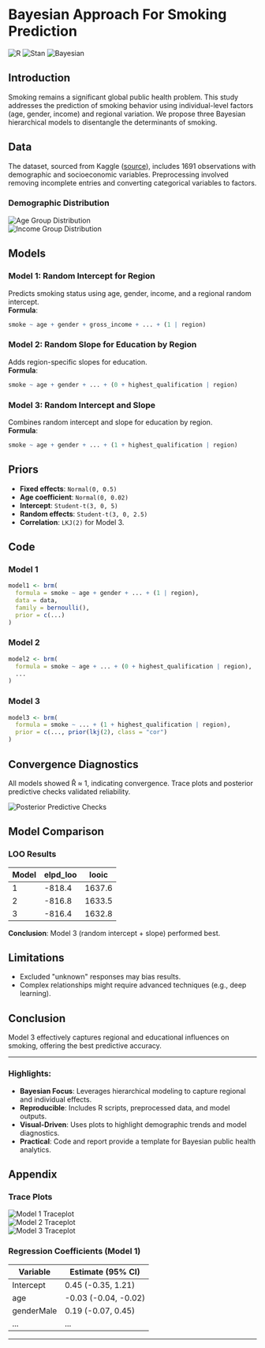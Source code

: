 # Bayesian Approach For Smoking Prediction
![R](https://img.shields.io/badge/R-276DC3?style=for-the-badge&logo=r&logoColor=white)
![Stan](https://img.shields.io/badge/Stan-276DC3?style=for-the-badge&logo=stan&logoColor=white)
![Bayesian](https://img.shields.io/badge/Bayesian-Analysis-blue)

## Introduction
Smoking remains a significant global public health problem. This study addresses the prediction of smoking behavior using individual-level factors (age, gender, income) and regional variation. We propose three Bayesian hierarchical models to disentangle the determinants of smoking.

## Data
The dataset, sourced from Kaggle ([source]((https://www.kaggle.com/datasets/utkarshx27/smoking-dataset-from-uk/data))), includes 1691 observations with demographic and socioeconomic variables. Preprocessing involved removing incomplete entries and converting categorical variables to factors.

### Demographic Distribution
![Age Group Distribution](figures/age%20group.jpeg)  
![Income Group Distribution](figures/income%20group.jpeg)

## Models
### Model 1: Random Intercept for Region
Predicts smoking status using age, gender, income, and a regional random intercept.  
**Formula**:
```r
smoke ~ age + gender + gross_income + ... + (1 | region)
```

### Model 2: Random Slope for Education by Region
Adds region-specific slopes for education.  
**Formula**:
```r
smoke ~ age + gender + ... + (0 + highest_qualification | region)
```

### Model 3: Random Intercept and Slope
Combines random intercept and slope for education by region.  
**Formula**:
```r
smoke ~ age + gender + ... + (1 + highest_qualification | region)
```

## Priors
- **Fixed effects**: `Normal(0, 0.5)`  
- **Age coefficient**: `Normal(0, 0.02)`  
- **Intercept**: `Student-t(3, 0, 5)`  
- **Random effects**: `Student-t(3, 0, 2.5)`  
- **Correlation**: `LKJ(2)` for Model 3.

## Code
### Model 1
```r
model1 <- brm(
  formula = smoke ~ age + gender + ... + (1 | region),
  data = data,
  family = bernoulli(),
  prior = c(...)
)
```

### Model 2
```r
model2 <- brm(
  formula = smoke ~ age + ... + (0 + highest_qualification | region),
  ...
)
```

### Model 3
```r
model3 <- brm(
  formula = smoke ~ ... + (1 + highest_qualification | region),
  prior = c(..., prior(lkj(2), class = "cor")
)
```

## Convergence Diagnostics
All models showed R̂ ≈ 1, indicating convergence. Trace plots and posterior predictive checks validated reliability.

![Posterior Predictive Checks](figures/Posterior%20predictive%20checks.png)

## Model Comparison
### LOO Results
| Model | elpd_loo | looic  |
|-------|----------|--------|
| 1     | -818.4   | 1637.6 |
| 2     | -816.8   | 1633.5 |
| 3     | -816.4   | 1632.8 |

**Conclusion**: Model 3 (random intercept + slope) performed best.

## Limitations
- Excluded "unknown" responses may bias results.
- Complex relationships might require advanced techniques (e.g., deep learning).

## Conclusion
Model 3 effectively captures regional and educational influences on smoking, offering the best predictive accuracy.

---

### Highlights:
- **Bayesian Focus**: Leverages hierarchical modeling to capture regional and individual effects.
- **Reproducible**: Includes R scripts, preprocessed data, and model outputs.
- **Visual-Driven**: Uses plots to highlight demographic trends and model diagnostics.
- **Practical**: Code and report provide a template for Bayesian public health analytics.
  
## Appendix
### Trace Plots
![Model 1 Traceplot](figures/traceplot1.png)  
![Model 2 Traceplot](figures/traceplot2.png)  
![Model 3 Traceplot](figures/traceplot3.png)

### Regression Coefficients (Model 1)
| Variable               | Estimate (95% CI)        |
|------------------------|--------------------------|
| Intercept              | 0.45 (-0.35, 1.21)      |
| age                    | -0.03 (-0.04, -0.02)    |
| genderMale             | 0.19 (-0.07, 0.45)      |
| ...                    | ...                      |

---


